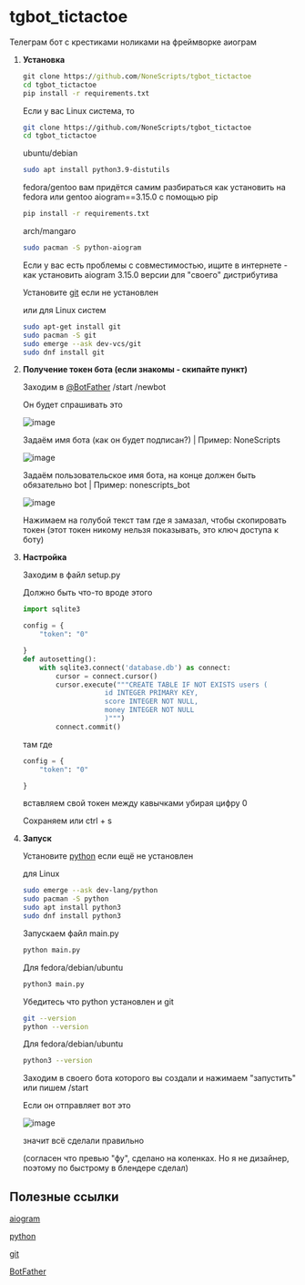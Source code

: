 # tgbot_tictactoe
Телеграм бот с крестиками ноликами на фреймворке аиограм

1. <b>Установка</b>
   ```cmd
   git clone https://github.com/NoneScripts/tgbot_tictactoe
   cd tgbot_tictactoe
   pip install -r requirements.txt
   ```
   Если у вас Linux система, то
   ```zsh
   git clone https://github.com/NoneScripts/tgbot_tictactoe
   cd tgbot_tictactoe
   ```
   ubuntu/debian
   ```zsh
   sudo apt install python3.9-distutils
   ```
   fedora/gentoo вам придётся самим разбираться как установить на fedora или gentoo aiogram==3.15.0 с помощью pip
   ```zsh
   pip install -r requirements.txt
   ```
   
   arch/mangaro
   ```zsh
   sudo pacman -S python-aiogram
   ```
   Если у вас есть проблемы с совместимостью, ищите в интернете - как установить aiogram 3.15.0 версии для "своего" дистрибутива
   
   Установите [git](https://git-scm.com/downloads) если не установлен
   
   или для Linux систем
   ```zsh
   sudo apt-get install git
   sudo pacman -S git
   sudo emerge --ask dev-vcs/git
   sudo dnf install git
   ```
   
   
2. <b>Получение токен бота (если знакомы - скипайте пункт)</b>

     Заходим в [@BotFather](https://t.me/BotFather)
     /start
     /newbot
     
     Он будет спрашивать это
     
     ![image](https://github.com/user-attachments/assets/c344dbc2-b0ae-4531-b7b4-6baa367ee7db)
   
     Задаём имя бота (как он будет подписан?) | Пример: NoneScripts
   
     ![image](https://github.com/user-attachments/assets/a425d88a-6dd0-43f6-8b4c-8cf5fd8a9e9b)
   
     Задаём пользовательское имя бота, на конце должен быть обязательно bot | Пример: nonescripts_bot
   
     ![image](https://github.com/user-attachments/assets/4d1d53d3-4706-41fa-a5c7-51f215189a5a)
   
     Нажимаем на голубой текст там где я замазал, чтобы скопировать токен (этот токен никому нельзя показывать, это ключ доступа к боту)
  
3. <b>Настройка</b>

   Заходим в файл setup.py
   
   Должно быть что-то вроде этого
   ```python
   import sqlite3
   
   config = {
       "token": "0"
   
   }
   def autosetting():
       with sqlite3.connect('database.db') as connect:
           cursor = connect.cursor()
           cursor.execute("""CREATE TABLE IF NOT EXISTS users (
                       id INTEGER PRIMARY KEY,
                       score INTEGER NOT NULL,
                       money INTEGER NOT NULL
                       )""")
           connect.commit()
   ```
   там где 
   ```python
   config = {
       "token": "0"
   
   }
   ```
   вставляем свой токен между кавычками убирая цифру 0
   
   Сохраняем или ctrl + s
   
4. <b>Запуск</b>

   Установите [python](https://www.python.org/downloads/) если ещё не установлен
   
   для Linux
   ```zsh
   sudo emerge --ask dev-lang/python
   sudo pacman -S python
   sudo apt install python3
   sudo dnf install python3
   ```

   Запускаем файл main.py
   ```zsh
   python main.py
   ```
   Для fedora/debian/ubuntu
   ```zsh
   python3 main.py
   ```
   Убедитесь что python установлен и git
   ```zsh
   git --version
   python --version
   ```
   Для fedora/debian/ubuntu
   ```zsh
   python3 --version
   ```

   Заходим в своего бота которого вы создали и нажимаем "запустить" или пишем /start
   
   Если он отправляет вот это 
   
   ![image](https://github.com/user-attachments/assets/0cbbb177-a961-4b69-a524-a73d1f533c92)

   значит всё сделали правильно
   
   (согласен что превью "фу", сделано на коленках. Но я не дизайнер, поэтому по быстрому в блендере сделал)
## Полезные ссылки

[aiogram](https://docs.aiogram.dev/en/v3.15.0/)

[python](https://www.python.org/)

[git](https://git-scm.com/)

[BotFather](https://t.me/BotFather)
